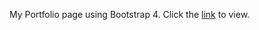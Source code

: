 My Portfolio page using Bootstrap 4. Click the [link](https://this-pama.github.io/portfolio/) to view.
